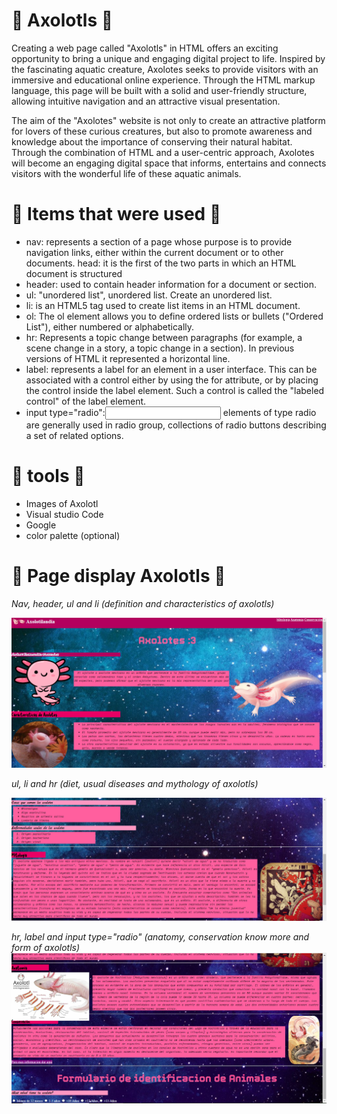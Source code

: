 # 📌 Axolotls 📌
Creating a web page called "Axolotls" in HTML offers an exciting opportunity to bring a unique and engaging digital project to life. Inspired by the fascinating aquatic creature, Axolotes seeks to provide visitors with an immersive and educational online experience. Through the HTML markup language, this page will be built with a solid and user-friendly structure, allowing intuitive navigation and an attractive visual presentation.

The aim of the "Axolotes" website is not only to create an attractive platform for lovers of these curious creatures, but also to promote awareness and knowledge about the importance of conserving their natural habitat. Through the combination of HTML and a user-centric approach, Axolotes will become an engaging digital space that informs, entertains and connects visitors with the wonderful life of these aquatic animals.

# 🍒 Items that were used 🍒
* nav: represents a section of a page whose purpose is to provide navigation links, either within the current document or to other documents.
head: it is the first of the two parts in which an HTML document is structured
* header: used to contain header information for a document or section.
* ul: "unordered list", unordered list. Create an unordered list.
* li: is an HTML5 tag used to create list items in an HTML document.
* ol: The ol element allows you to define ordered lists or bullets ("Ordered List"), either numbered or alphabetically.
* hr: Represents a topic change between paragraphs (for example, a scene change in a story, a topic change in a section). In previous versions of HTML it represented a horizontal line.
* label: represents a label for an element in a user interface. This can be associated with a control either by using the for attribute, or by placing the control inside the label element. Such a control is called the "labeled control" of the label element.
* input type="radio":<input> elements of type radio are generally used in radio group, collections of radio buttons describing a set of related options.

# 🔧 tools 🔧 
* Images of Axolotl
* Visual studio Code
* Google
* color palette (optional)

# 🔰 Page display Axolotls 🔰
*Nav, header, ul and li (definition and characteristics of axolotls)*

![axolotl website](https://github.com/EsmeGonzalez1758/Axolotes/blob/f849cce9fb54930f1b3fc277bb04510d5e8d0fca/images/nav%20y%20header.PNG)

*ul, li and hr (diet, usual diseases and mythology of axolotls)*

![axolotl website](https://github.com/EsmeGonzalez1758/Axolotes/blob/f849cce9fb54930f1b3fc277bb04510d5e8d0fca/images/2captura.PNG)

*hr, label and input type="radio" (anatomy, conservation know more and form of axolotls)*
![axolotl website](https://github.com/EsmeGonzalez1758/Axolotes/blob/f849cce9fb54930f1b3fc277bb04510d5e8d0fca/images/3captura.PNG)


